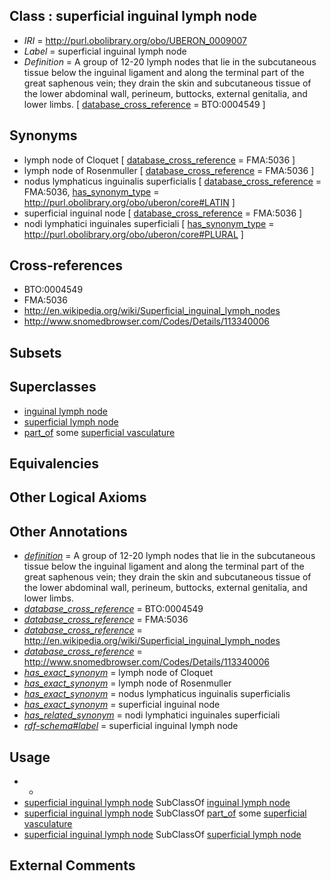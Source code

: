 
## Class : superficial inguinal lymph node

 * *IRI* = http://purl.obolibrary.org/obo/UBERON_0009007
 * *Label* = superficial inguinal lymph node
 * *Definition* = A group of 12-20 lymph nodes that lie in the subcutaneous tissue below the inguinal ligament and along the terminal part of the great saphenous vein; they drain the skin and subcutaneous tissue of the lower abdominal wall, perineum, buttocks, external genitalia, and lower limbs. [ [database_cross_reference](../../ef/oboInOwl#hasDbXref.md) = BTO:0004549 ]

## Synonyms

 * lymph node of Cloquet [ [database_cross_reference](../../ef/oboInOwl#hasDbXref.md) = FMA:5036 ]
 * lymph node of Rosenmuller [ [database_cross_reference](../../ef/oboInOwl#hasDbXref.md) = FMA:5036 ]
 * nodus lymphaticus inguinalis superficialis [ [database_cross_reference](../../ef/oboInOwl#hasDbXref.md) = FMA:5036, [has_synonym_type](../../pe/oboInOwl#hasSynonymType.md) = http://purl.obolibrary.org/obo/uberon/core#LATIN ]
 * superficial inguinal node [ [database_cross_reference](../../ef/oboInOwl#hasDbXref.md) = FMA:5036 ]
 * nodi lymphatici inguinales superficiali [ [has_synonym_type](../../pe/oboInOwl#hasSynonymType.md) = http://purl.obolibrary.org/obo/uberon/core#PLURAL ]

## Cross-references

 * BTO:0004549
 * FMA:5036
 * http://en.wikipedia.org/wiki/Superficial_inguinal_lymph_nodes
 * http://www.snomedbrowser.com/Codes/Details/113340006

## Subsets


## Superclasses

 * [inguinal lymph node](../../UBERON/42/UBERON_0001542.md)
 * [superficial lymph node](../../UBERON/17/UBERON_0015917.md)
 * [part_of](../../BFO/50/BFO_0000050.md) some [superficial vasculature](../../UBERON/49/UBERON_0035549.md)

## Equivalencies


## Other Logical Axioms


## Other Annotations

 * *[definition](../../IAO/15/IAO_0000115.md)* = A group of 12-20 lymph nodes that lie in the subcutaneous tissue below the inguinal ligament and along the terminal part of the great saphenous vein; they drain the skin and subcutaneous tissue of the lower abdominal wall, perineum, buttocks, external genitalia, and lower limbs.
 * *[database_cross_reference](../../ef/oboInOwl#hasDbXref.md)* = BTO:0004549
 * *[database_cross_reference](../../ef/oboInOwl#hasDbXref.md)* = FMA:5036
 * *[database_cross_reference](../../ef/oboInOwl#hasDbXref.md)* = http://en.wikipedia.org/wiki/Superficial_inguinal_lymph_nodes
 * *[database_cross_reference](../../ef/oboInOwl#hasDbXref.md)* = http://www.snomedbrowser.com/Codes/Details/113340006
 * *[has_exact_synonym](../../ym/oboInOwl#hasExactSynonym.md)* = lymph node of Cloquet
 * *[has_exact_synonym](../../ym/oboInOwl#hasExactSynonym.md)* = lymph node of Rosenmuller
 * *[has_exact_synonym](../../ym/oboInOwl#hasExactSynonym.md)* = nodus lymphaticus inguinalis superficialis
 * *[has_exact_synonym](../../ym/oboInOwl#hasExactSynonym.md)* = superficial inguinal node
 * *[has_related_synonym](../../ym/oboInOwl#hasRelatedSynonym.md)* = nodi lymphatici inguinales superficiali
 * *[rdf-schema#label](../../el/rdf-schema#label.md)* = superficial inguinal lymph node

## Usage

 * -
 * [superficial inguinal lymph node](../../UBERON/07/UBERON_0009007.md) SubClassOf [inguinal lymph node](../../UBERON/42/UBERON_0001542.md)
 * [superficial inguinal lymph node](../../UBERON/07/UBERON_0009007.md) SubClassOf [part_of](../../BFO/50/BFO_0000050.md) some [superficial vasculature](../../UBERON/49/UBERON_0035549.md)
 * [superficial inguinal lymph node](../../UBERON/07/UBERON_0009007.md) SubClassOf [superficial lymph node](../../UBERON/17/UBERON_0015917.md)

## External Comments


